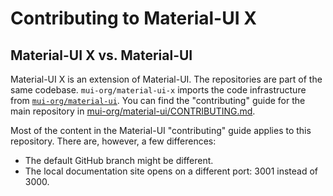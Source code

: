 # Contributing to Material-UI X

## Material-UI X vs. Material-UI

Material-UI X is an extension of Material-UI.
The repositories are part of the same codebase.
`mui-org/material-ui-x` imports the code infrastructure from [`mui-org/material-ui`](https://github.com/mui-org/material-ui).
You can find the "contributing" guide for the main repository in [mui-org/material-ui/CONTRIBUTING.md](https://github.com/mui-org/material-ui/blob/HEAD/CONTRIBUTING.md).

Most of the content in the Material-UI "contributing" guide applies to this repository.
There are, however, a few differences:

- The default GitHub branch might be different.
- The local documentation site opens on a different port: 3001 instead of 3000.
